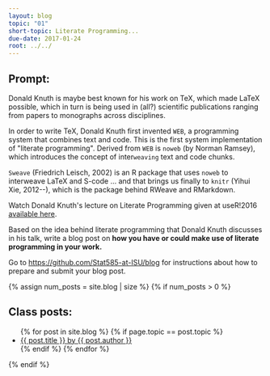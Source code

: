 ```yaml
---
layout: blog
topic: "01"
short-topic: Literate Programming...
due-date: 2017-01-24
root: ../../
---
```


## Prompt:

Donald Knuth is maybe best known for his work on TeX, which made LaTeX possible, which in turn is being used in (all?) scientific publications ranging from papers to monographs across disciplines.

In order to write TeX, Donald Knuth first invented `WEB`, a programming system that combines text and code.  This is the first system implementation of "literate programming". Derived from  `WEB` is `noweb` (by Norman Ramsey), which introduces the concept of inter`weaving` text and code chunks.

`Sweave` (Friedrich Leisch, 2002) is an R package that uses `noweb` to interweave LaTeX and S-code ... and that brings us finally to `knitr` (Yihui Xie, 2012--), which is the package behind RWeave and RMarkdown. 



Watch Donald Knuth's lecture on Literate Programming given at useR!2016 [available here](https://channel9.msdn.com/Events/useR-international-R-User-conference/useR2016/Literate-Programming).


Based on the idea behind literate programming that Donald Knuth discusses in his talk, 
write a blog post on **how you have or could make use of literate programming in your work.**

Go to https://github.com/Stat585-at-ISU/blog for instructions about how to prepare and submit your blog post.


{% assign num_posts = site.blog | size %}
{% if num_posts > 0 %}
## Class posts:

<ul>
{% for post in site.blog %}
  {% if page.topic == post.topic %}
  <li><a href="{{ post.url }}">{{ post.title }} by {{ post.author }}</a></li>
  {% endif %}
{% endfor %}
</ul>
{% endif %}
